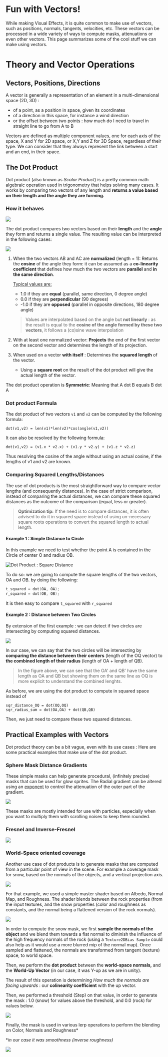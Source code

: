 # Fun with Vectors!

While making Visual Effects, it is quite common to make use of vectors, such as positions, normals, tangents, velocities, etc. These vectors can be processed in a wide variety of ways to compute masks, attenuations or even other vectors. This page summarizes some of the cool stuff we can make using vectors. 

# Theory and Vector Operations

## Vectors, Positions, Directions

A vector is generally a representation of an element in a multi-dimensional space (2D, 3D) :

- of a point, as a position in space, given its coordinates
- of a direction in this space, for instance a wind direction
- or the offset between two points : how much do I need to travel in straight line to go from A to B

Vectors are defined as multiple component values, one for each axis of the space, X and Y for 2D space, or X,Y and Z for 3D Space, regardless of their type. We can consider that they always represent the link between a start and an end, in their space.

## The Dot Product

Dot product (also known as *Scalar Product*) is a pretty common math algebraic operation used in trigonometry that helps solving many cases. It works by comparing two vectors of any length and **returns a value based on their length and the angle they are forming.**

### How it behaves

![](img/angle-vectors.png)

The dot product compares two vectors based on their **length** and the **angle** they form and returns a single value. The resulting value can be interpreted in the following cases:

![](img/angles-colinear.png)

1. When the two vectors AB and AC are **normalized** (length = 1): Returns the **cosine** of the angle they form: it can be assumed as a **co-linearity coefficient** that defines how much the two vectors are **parallel** and **in the same direction**. 
   
   <u>Typical values are:</u>
   
   - 1.0 if they are **equal** (parallel, same direction, 0 degree angle)
   - 0.0 if they are **perpendicular** (90 degrees)
   - -1.0 if they are **opposed** (parallel in opposite directions, 180 degree angle)
   
   > Values are interpolated based on the angle but **not linearly** : as the result is equal to the **cosine of the angle formed by these two vectors**, it follows a (co)sine wave interpolation
   
   
   
2. With at least one normalized vector: **Projects** the end of the first vector on the second vector and determines the length of its projection.

   

3. When used on a vector **with itself** : Determines the **squared length** of the vector. 

   - Using a **square root** on the result of the dot product will give the actual length of the vector.

   

The dot product operation is **Symmetric**: Meaning that A dot B equals B dot A

### Dot product Formula

The dot product of two vectors `v1` and `v2` can be computed by the following formula:

`dot(v1,v2) = len(v1)*len(v2)*cos(angle(v1,v2))`

It can also be resolved by the following formula:

`dot(v1,v2) = (v1.x * v2.x) + (v1.y * v2.y) + (v1.z * v2.z)`

Thus resolving the cosine of the angle without using an actual cosine, if the lengths of v1 and v2 are known.

### Comparing Squared Lengths/Distances

The use of dot products is the most straightforward way to compare vector lengths (and consequently distances). In the case of strict comparison, instead of comparing the actual distances, we can compare these squared distances as the outcome of the comparison (equal, less or greater).

> **Optimization tip:** If the need is to compare distances, it is often advised to do it in squared space instead of using un-necessary square roots operations to convert the squared length to actual length.

#### Example 1 : Simple Distance to Circle

In this example we need to test whether the point A is contained in the Circle of center O and radius OB.

![Dot Product : Square Distance](img/dotproduct-sqrdistance.png)

 To do so: we are going to compute the square lengths of the two vectors, OA and OB. by doing the following: 

```c
t_squared = dot(OA, OA);
r_squared = dot(OB, OB);
```

It is then easy to compare `t_squared` with `r_squared`

#### Example 2 : Distance between Two Circles

By extension of the first example : we can detect if two circles are intersecting  by computing squared distances.

![](img/distance-twocircles.png)

In our case, we can say that the two circles will be intersecting by **comparing the distance between their centers** (length of the OQ vector) to **the combined length of their radius** (length of OA + length of QB).  

> In the figure above, we can see that the OA' and QB' have the same length as OA and QB but showing them on the same line as OQ is more explicit to understand the combined lenghts.

As before, we are using the dot product to compute in squared space instead of 

```
sqr_distance_OQ = dot(OQ,OQ)
sqr_radius_sum = dot(OA,OA) + dot(QB,QB)
```

Then, we just need to compare these two squared distances.

## Practical Examples with Vectors

Dot product theory can be a bit vague, even with its use cases : Here are some practical examples that make use of the dot product.

### Sphere Mask Distance Gradients

These simple masks can help generate procedural, (infinitely precise) masks that can be used for glow sprites. The Radial gradient can be altered using an [exponent](math.md#exponent-power) to control the attenuation of the outer part of the gradient.

![](img/uv-spheremask.png)

These masks are mostly intended for use with particles, especially when you want to multiply them with scrolling noises to keep them rounded.

### Fresnel and Inverse-Fresnel

![](img/fresnel.png)



### World-Space oriented coverage

Another use case of dot products is to generate masks that are computed from a particular point of view in the scene. For example a coverage mask for snow, based on the normals of the objects, and a vertical projection axis.

![](img/ws-oriented-coverage-snow.gif)

For that example, we used a simple master shader based on Albedo, Normal Map, and Roughness. The shader blends between the rock properties (from the input textures, and the snow properties (color and roughness as constants, and the normal being a flattened version of the rock normals).

![](img/ws-oriented-coverage-master.png)

In order to compute the snow mask, we first **sample the normals of the object** and we blend them towards a flat normal to diminish the influence of the high frequency normals of the rock (using a `Texture2DBias Sample` could also help as it would use a more blurred mip of the normal map). Once sampled and flattened, the normals are transformed from tangent (texture) space, to world space. 

Then, we perform the **dot product** between the **world-space normals,** and the **World-Up Vector** (in our case, it was Y-up as we are in unity).

The result of this operation is determining *How much the normals are facing upwards* : our **colinearity coefficient** with the up vector.

Then, we performed a threshold (Step) on that value, in order to generate the mask : 1.0 (snow) for values above the threshold, and 0.0 (rock) for values below.

![](img/ws-oriented-coverage-mask.png)

Finally, the mask is used in various lerp operations to perform the blending on Color, Normals and Roughness* 

**in our case it was smoothness (inverse roughness)*

![](img/ws-oriented-coverage-blend.png)









